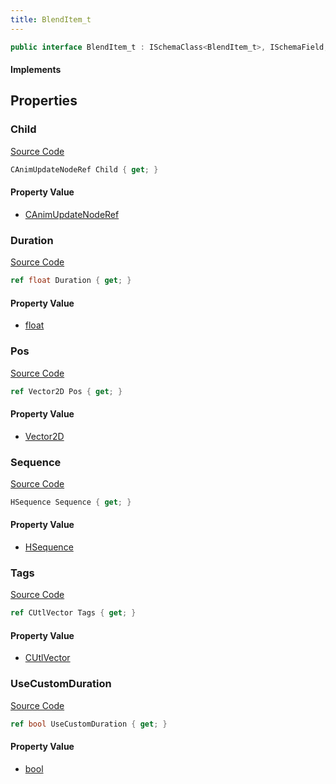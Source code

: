 ```yaml
---
title: BlendItem_t
---
```


```csharp
public interface BlendItem_t : ISchemaClass<BlendItem_t>, ISchemaField, ISchemaClass, INativeHandle
```

#### Implements

## Properties

### Child

[Source Code](https://github.com/swiftly-solution/swiftlys2/blob/beta/managed/src/SwiftlyS2.Generated/Schemas/Interfaces/BlendItem_t.cs#L19)

```csharp
CAnimUpdateNodeRef Child { get; }
```

#### Property Value

- [CAnimUpdateNodeRef](/docs/api/shared/schemadefinitions/canimupdatenoderef)

### Duration

[Source Code](https://github.com/swiftly-solution/swiftlys2/blob/beta/managed/src/SwiftlyS2.Generated/Schemas/Interfaces/BlendItem_t.cs#L25)

```csharp
ref float Duration { get; }
```

#### Property Value

- [float](https://learn.microsoft.com/dotnet/api/system.single)

### Pos

[Source Code](https://github.com/swiftly-solution/swiftlys2/blob/beta/managed/src/SwiftlyS2.Generated/Schemas/Interfaces/BlendItem_t.cs#L23)

```csharp
ref Vector2D Pos { get; }
```

#### Property Value

- [Vector2D](/docs/api/shared/natives/vector2d)

### Sequence

[Source Code](https://github.com/swiftly-solution/swiftlys2/blob/beta/managed/src/SwiftlyS2.Generated/Schemas/Interfaces/BlendItem_t.cs#L21)

```csharp
HSequence Sequence { get; }
```

#### Property Value

- [HSequence](/docs/api/shared/schemadefinitions/hsequence)

### Tags

[Source Code](https://github.com/swiftly-solution/swiftlys2/blob/beta/managed/src/SwiftlyS2.Generated/Schemas/Interfaces/BlendItem_t.cs#L17)

```csharp
ref CUtlVector Tags { get; }
```

#### Property Value

- [CUtlVector](/docs/api/)

### UseCustomDuration

[Source Code](https://github.com/swiftly-solution/swiftlys2/blob/beta/managed/src/SwiftlyS2.Generated/Schemas/Interfaces/BlendItem_t.cs#L27)

```csharp
ref bool UseCustomDuration { get; }
```

#### Property Value

- [bool](https://learn.microsoft.com/dotnet/api/system.boolean)

